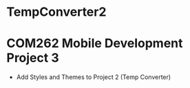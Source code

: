 # TempConverter2

COM262 Mobile Development Project 3
=====================================
- Add Styles and Themes to Project 2 (Temp Converter)

